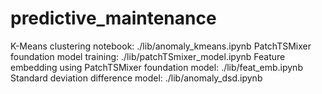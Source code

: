 # predictive_maintenance
K-Means clustering notebook: ./lib/anomaly_kmeans.ipynb
PatchTSMixer foundation model training: ./lib/patchTSmixer_model.ipynb
Feature embedding using PatchTSMixer foundation model: ./lib/feat_emb.ipynb
Standard deviation difference model: ./lib/anomaly_dsd.ipynb
